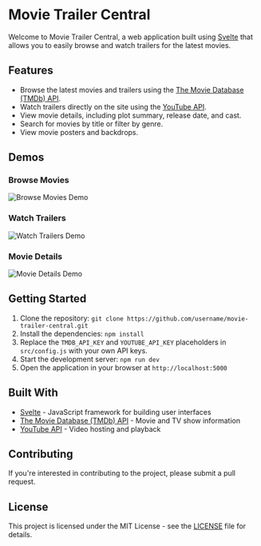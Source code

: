 # Movie Trailer Central

Welcome to Movie Trailer Central, a web application built using [Svelte](https://svelte.dev/) that allows you to easily browse and watch trailers for the latest movies.

## Features

- Browse the latest movies and trailers using the [The Movie Database (TMDb) API](https://www.themoviedb.org/documentation/api).
- Watch trailers directly on the site using the [YouTube API](https://developers.google.com/youtube/v3).
- View movie details, including plot summary, release date, and cast.
- Search for movies by title or filter by genre.
- View movie posters and backdrops.

## Demos

### Browse Movies

![Browse Movies Demo](browse-movies-demo.gif)

### Watch Trailers

![Watch Trailers Demo](watch-trailers-demo.gif)

### Movie Details

![Movie Details Demo](movie-details-demo.gif)

## Getting Started

1. Clone the repository: `git clone https://github.com/username/movie-trailer-central.git`
2. Install the dependencies: `npm install`
3. Replace the `TMDB_API_KEY` and `YOUTUBE_API_KEY` placeholders in `src/config.js` with your own API keys.
4. Start the development server: `npm run dev`
5. Open the application in your browser at `http://localhost:5000`

## Built With

- [Svelte](https://svelte.dev/) - JavaScript framework for building user interfaces
- [The Movie Database (TMDb) API](https://www.themoviedb.org/documentation/api) - Movie and TV show information
- [YouTube API](https://developers.google.com/youtube/v3) - Video hosting and playback

## Contributing

If you're interested in contributing to the project, please submit a pull request.

## License

This project is licensed under the MIT License - see the [LICENSE](LICENSE) file for details.
